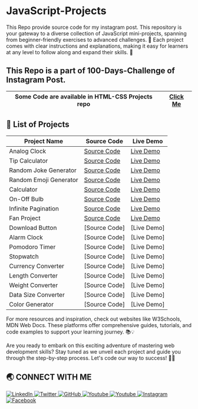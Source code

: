 # JavaScript-Projects
This Repo provide source code for my instagram post. This repository is your gateway to a diverse collection of JavaScript mini-projects, spanning from beginner-friendly exercises to advanced challenges. 🌟 Each project comes with clear instructions and explanations, making it easy for learners at any level to follow along and expand their skills. 🚀

<h2>This Repo is a part of 100-Days-Challenge of Instagram Post.</h2>

| Some Code are available in HTML-CSS Projects repo | [Click Me](https://github.com/Jay-Govind/HTML-CSS-Projects.git) |
| --------------------------------------------------- | ----------------------------------------------------------------- |

## 🔨 List of Projects

| Project Name       | Source Code                                         | Live Demo                                                |
| ------------------ | --------------------------------------------------- | -------------------------------------------------------- |
| Analog Clock              | [Source Code](https://github.com/Jay-Govind/JavaScript-Projects/tree/938c8a416235a3015d6cbde4bab8cc7cf3551938/Analog_Clock)           | [Live Demo](https://jay-govind.github.io/JavaScript-Projects/Analog_Clock/) |
| Tip Calculator            | [Source Code](https://github.com/Jay-Govind/JavaScript-Projects/tree/8b9d7d445d5edaea20d421275c51b1e147f64f3e/Tip_Calculator)         | [Live Demo](https://jay-govind.github.io/JavaScript-Projects/Tip_Calculator/) |
| Random Joke Generator     | [Source Code](https://github.com/Jay-Govind/JavaScript-Projects/tree/060e3bfeb197d4ef5372f98eb64e9a187626b887/Random_Joke_Generator)  | [Live Demo](https://jay-govind.github.io/JavaScript-Projects/Random_Joke_Generator/) |
| Random Emoji Generator    | [Source Code](https://github.com/Jay-Govind/JavaScript-Projects/tree/7e75e34d6d3ca902fa6d40651f112c995b823094/Random_Emoji_Generator) | [Live Demo](https://jay-govind.github.io/JavaScript-Projects/Random_Emoji_Generator/) |
| Calculator                | [Source Code](https://github.com/Jay-Govind/JavaScript-Projects/tree/5d2ac2bde5835c3c8756be3eb46f4fe35331a8b6/Calculator)  | [Live Demo](https://jay-govind.github.io/JavaScript-Projects/Calculator/) |
| On-Off Bulb               | [Source Code](https://github.com/Jay-Govind/JavaScript-Projects/tree/684a4bab165a55707adb8f97a4bed4099588b5ad/On-Off%20Bulb)  | [Live Demo](https://jay-govind.github.io/JavaScript-Projects/On-Off%20Bulb/) |
| Infinite Pagination       | [Source Code](https://github.com/Jay-Govind/JavaScript-Projects/tree/e3d58702803fcdd8bafd85d22ae5f11174d90f99/Infinite%20Pagination)  | [Live Demo](https://jay-govind.github.io/JavaScript-Projects/Infinite%20Pagination/) |
| Fan Project               | [Source Code](https://github.com/Jay-Govind/JavaScript-Projects/tree/a854be2bec0df2076d7663abce418cd8491951e8/Fan%20Project)  | [Live Demo](https://jay-govind.github.io/JavaScript-Projects/Fan%20Project/) |
| Download Button           | [Source Code]  | [Live Demo] |
| Alarm Clock               | [Source Code]  | [Live Demo] |
| Pomodoro Timer            | [Source Code]  | [Live Demo] |
| Stopwatch                 | [Source Code]  | [Live Demo] |
| Currency Converter        | [Source Code]  | [Live Demo] |
| Length Converter          | [Source Code]  | [Live Demo] |
| Weight Converter          | [Source Code]  | [Live Demo] |
| Data Size Converter       | [Source Code]  | [Live Demo] |
| Color Generator           | [Source Code]  | [Live Demo] |

For more resources and inspiration, check out websites like W3Schools, MDN Web Docs. These platforms offer comprehensive guides, tutorials, and code examples to support your learning journey. 📚💡

Are you ready to embark on this exciting adventure of mastering web development skills? Stay tuned as we unveil each project and guide you through the step-by-step process. Let's code our way to success! 💪🌐

## 🌏 **CONNECT WITH ME**

<a  href="https://www.linkedin.com/in/govind-jay">
    <img src="https://img.shields.io/badge/LinkedIn-0077B5?style=for-the-badge&logo=linkedin&logoColor=white" title="LinkedIn"  alt="LinkedIn"/>
</a>
<a href="https://twitter.com/_JayGovind"> 
    <img src="https://img.shields.io/badge/Twitter-1DA1F2?style=for-the-badge&logo=twitter&logoColor=white" title="Twitter"  alt="Twitter"/>
</a>
<a href="https://www.github.com/Jay-Govind"> 
    <img src="https://img.shields.io/badge/GitHub-100000?style=for-the-badge&logo=github&logoColor=white" title="GitHub"  alt="GitHub"/>
</a>
<a href="https://www.youtube.com/@jaygovindofficial751"> 
    <img src="https://img.shields.io/badge/YouTube-FF0000?style=for-the-badge&logo=youtube&logoColor=white" title="Youtube"  alt="Youtube"/>
</a>
<a href="https://www.youtube.com/@devwithgovind"> 
    <img src="https://img.shields.io/badge/YouTube-FF0000?style=for-the-badge&logo=youtube&logoColor=white" title="Youtube"  alt="Youtube"/>
</a>
<a href="https://www.instagram.com/devwithgovind"> 
    <img src="https://img.shields.io/badge/Instagram-E4405F?style=for-the-badge&logo=instagram&logoColor=white" title="Instagram"  alt="Instagram"/>
</a>
<a href="https://www.facebook.com/profile.php?id=61556260830301&mibextid=ZbWKwL"> 
    <img src="https://img.shields.io/badge/Facebook-%231877F2.svg?style=for-the-badge&logo=Facebook&logoColor=white" title="Facebook"  alt="Facebook"/>
</a>

